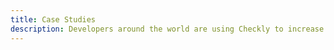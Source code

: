 ```yaml
---
title: Case Studies
description: Developers around the world are using Checkly to increase their reliability with less effort! Read their stories here
---
```

